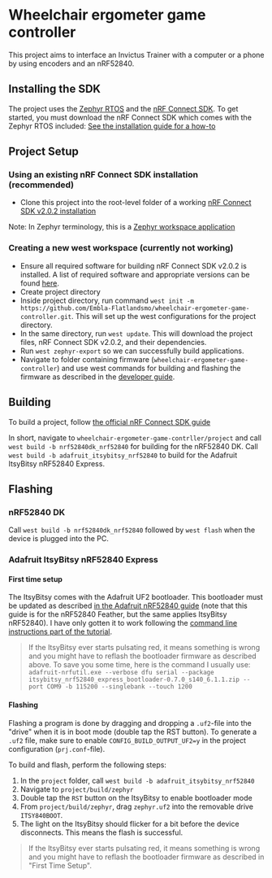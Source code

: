 # Wheelchair ergometer game controller

This project aims to interface an Invictus Trainer with a computer or a phone by using encoders and an nRF52840.

## Installing the SDK
The project uses the [Zephyr RTOS](https://docs.zephyrproject.org/latest/) and the [nRF Connect SDK](https://developer.nordicsemi.com/nRF_Connect_SDK/doc/latest/nrf/index.html). To get started, you must download the nRF Connect SDK which comes with the Zephyr RTOS included: [See the installation guide for a how-to](https://developer.nordicsemi.com/nRF_Connect_SDK/doc/2.0.2/nrf/gs_assistant.html)

## Project Setup
### Using an existing nRF Connect SDK installation (recommended)
- Clone this project into the root-level folder of a working [nRF Connect SDK v2.0.2 installation](https://developer.nordicsemi.com/nRF_Connect_SDK/doc/latest/nrf/gs_assistant.html)

Note: In Zephyr terminology, this is a [Zephyr workspace application](https://docs.zephyrproject.org/latest/develop/application/index.html#zephyr-repository-application)

### Creating a new west workspace (currently not working)
- Ensure all required software for building nRF Connect SDK v2.0.2 is installed. A list of required software and appropriate versions can be found [here](https://developer.nordicsemi.com/nRF_Connect_SDK/doc/2.0.2/nrf/gs_recommended_versions.html).
- Create project directory
- Inside project directory, run command ```west init -m https://github.com/Embla-Flatlandsmo/wheelchair-ergometer-game-controller.git```. This will set up the west configurations for the project directory.
- In the same directory, run ```west update```. This will download the project files, nRF Connect SDK v2.0.2, and their dependencies.
- Run ```west zephyr-export``` so we can successfully build applications.
- Navigate to folder containing firmware (`wheelchair-ergometer-game-controller`) and use west commands for building and flashing the firmware as described in the [developer guide](https://developer.nordicsemi.com/nRF_Connect_SDK/doc/2.0.2/zephyr/guides/west/build-flash-debug.html#west-build-flash-debug).

## Building
To build a project, follow [the official nRF Connect SDK guide](https://developer.nordicsemi.com/nRF_Connect_SDK/doc/2.0.2/nrf/gs_programming.html)

In short, navigate to `wheelchair-ergometer-game-contrller/project` and call `west build -b nrf52840dk_nrf52840` for building for the nRF52840 DK. Call `west build -b adafruit_itsybitsy_nrf52840` to build for the Adafruit ItsyBitsy nRF52840 Express.

## Flashing
### nRF52840 DK
Call `west build -b nrf52840dk_nrf52840` followed by `west flash` when the device is plugged into the PC.

### Adafruit ItsyBitsy nRF52840 Express
#### First time setup
The ItsyBitsy comes with the Adafruit UF2 bootloader. This bootloader must be updated as described [in the Adafruit nRF52840 guide](https://learn.adafruit.com/introducing-the-adafruit-nrf52840-feather/update-bootloader) (note that this guide is for the nRF52840 Feather, but the same applies ItsyBitsy nRF52840). I have only gotten it to work following the [command line instructions part of the tutorial](https://learn.adafruit.com/introducing-the-adafruit-nrf52840-feather/update-bootloader-use-command-line).

> If the ItsyBitsy ever starts pulsating red, it means something is wrong and you might have to reflash the bootloader firmware as described above. To save you some time, here is the command I usually use: `adafruit-nrfutil.exe --verbose dfu serial --package itsybitsy_nrf52840_express_bootloader-0.7.0_s140_6.1.1.zip --port COM9 -b 115200 --singlebank --touch 1200`

#### Flashing
Flashing a program is done by dragging and dropping a `.uf2`-file into the "drive" when it is in boot mode (double tap the RST button). To generate a `.uf2` file, make sure to enable `CONFIG_BUILD_OUTPUT_UF2=y` in the project configuration (`prj.conf`-file).

To build and flash, perform the following steps:
1. In the `project` folder, call ```west build -b adafruit_itsybitsy_nrf52840```
2. Navigate to `project/build/zephyr`
3. Double tap the `RST` button on the ItsyBitsy to enable bootloader mode
4. From `project/build/zephyr`, drag `zephyr.uf2` into the removable drive `ITSY840BOOT`.
5. The light on the ItsyBitsy should flicker for a bit before the device disconnects. This means the flash is successful.

> If the ItsyBitsy ever starts pulsating red, it means something is wrong and you might have to reflash the bootloader firmware as described in "First Time Setup".

<!-- To flash a program, you must first build it with ```west build -b adafruit_itsybitsy_nrf52840```. Then, you must convert the `.hex`-file at `build/zephyr/zephyr.hex` to a `.zip`-file using `adafruit-nrfutil`
```
adafruit-nrfutil dfu genpkg --dev-type 0x0052 --application zephyr.hex dfu-package.zip
```

Then, put the ItsyBitsy in bootloader mode (double tap RESET, it will blink red) and replace COMxx with the serial port of the ItsyBitsy.
```
adafruit-nrfutil dfu serial --package dfu-package.zip --port COMxx -b 115200
```


- Navigate to folder containing firmware for the microcontroller you want to work with (```./balancing_robot_firmware/<MCU NAME>```) and use west commands for building and flashing the firmware as described in the [developer guide](https://developer.nordicsemi.com/nRF_Connect_SDK/doc/1.9.0/zephyr/guides/west/build-flash-debug.html#west-build-flash-debug). 
-->
